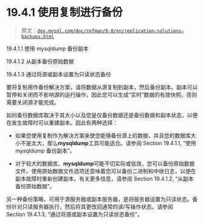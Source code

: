 # 19.4.1 使用复制进行备份

> 原文：[`dev.mysql.com/doc/refman/8.0/en/replication-solutions-backups.html`](https://dev.mysql.com/doc/refman/8.0/en/replication-solutions-backups.html)

19.4.1.1 使用 mysqldump 备份副本

19.4.1.2 从副本备份原始数据

19.4.1.3 通过将源或副本设置为只读状态备份

要将复制用作备份解决方案，请将数据从源复制到副本，然后备份副本。副本可以暂停和关闭而不影响源的运行操作，因此您可以生成“实时”数据的有效快照，否则需要关闭源才能完成。

如何备份数据库取决于其大小以及您是仅备份数据还是备份数据和副本状态，以便在发生故障时可以重建副本。因此有两种选择：

+   如果您使用复制作为解决方案来使您能够备份源上的数据，并且您的数据库大小不是太大，那么**mysqldump**工具可能适合。请参阅 Section 19.4.1.1, “使用 mysqldump 备份副本”。

+   对于较大的数据库，**mysqldump**可能不切实际或低效，您可以备份原始数据文件。使用原始数据文件选项还意味着您可以备份二进制和中继日志，以便在副本故障时重新创建副本。有关更多信息，请参阅 Section 19.4.1.2, “从副本备份原始数据”。

另一种备份策略，可用于源服务器或副本服务器，是将服务器设置为只读状态。备份针对只读服务器执行，然后将其更改回通常的读/写操作状态。请参阅 Section 19.4.1.3, “通过将源或副本设置为只读状态备份”。
